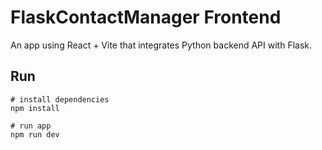 # FlaskContactManager Frontend

An app using React + Vite that integrates Python backend API with Flask.

## Run

    # install dependencies
    npm install

    # run app
    npm run dev
